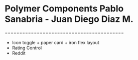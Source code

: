 # Polymer Components Pablo Sanabria - Juan Diego Diaz M.
=========================================

* Icon toggle + paper card + iron flex layout
* Rating Control
* Reddit 
